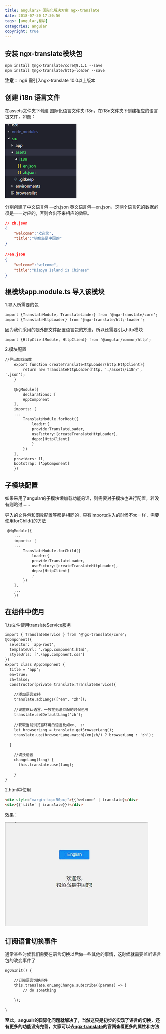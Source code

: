 ```yaml
---
title: angular2+ 国际化解决方案 ngx-translate
date: 2018-07-30 17:30:56
tags: [angular,精华]
categories: angular
copyright: true
---
```


## 安装 ngx-translate模块包

```node
npm install @ngx-translate/core@9.1.1 --save
npm install @ngx-translate/http-loader --save
```

**注意：** ng6 需引入ngx-translate 10.0以上版本

<!--more-->

## 创建 i18n 语言文件

在assets文件夹下创建 国际化语言文件夹 i18n，在i18n文件夹下创建相应的语言包文件，如图：

![i18n文件](angular的国际化解决方案-ngx-translate/1.png)

分别创建了中文语言包 —zh.json  英文语言包—en.json，这两个语言包的数据必须是一一对应的，否则会出不来相应的效果。

```json
// zh.json
{
    "welcome":"欢迎您",
    "title":"钓鱼岛是中国的"
}

//en.json
{
    "welcome":"welcome",
    "title":"Diaoyu Island is Chinese"
}
```

## 根模块app.module.ts 导入该模块

1.导入所需要的包

```angular
import {TranslateModule, TranslateLoader} from '@ngx-translate/core';
import {TranslateHttpLoader} from '@ngx-translate/http-loader';
```

因为我们采用的是外部文件配置语言包的方法，所以还需要引入http模块

```angular
import {HttpClientModule, HttpClient} from '@angular/common/http';
```

2.模块配置

```angular
//导出加载函数
    export function createTranslateHttpLoader(http:HttpClient){
        return new TranslateHttpLoader(http, './assets/i18n/', '.json');
    }
    
    @NgModule({
        declarations: [
        AppComponent
    ],
    imports: [
    ...
        TranslateModule.forRoot({
            loader:{
            provide:TranslateLoader,
            useFactory:[createTranslateHttpLoader],
            deps:[HttpClient]
            }
        })
    ],
    providers: [],
    bootstrap: [AppComponent]
    })

```

## 子模块配置

如果采用了angular的子模块懒加载功能的话，则需要对子模块也进行配置，若没有则略过……

导入的文件包和函数配置等都是相同的，只有imports注入的时候不太一样，需要使用forChild()的方法

```angular
 @NgModule({
    ...
    imports: [
    ...
        TranslateModule.forChild({
            loader:{
            provide:TranslateLoader,
            useFactory:[createTranslateHttpLoader],
            deps:[HttpClient]
            }
        })
    ],
   	...
    })
```

## 在组件中使用

1.ts文件使用translateService服务

```angular
import { TranslateService } from '@ngx-translate/core';
@Component({
  selector: 'app-root',
  templateUrl: './app.component.html',
  styleUrls: ['./app.component.css']
})
export class AppComponent {
  title = 'app';
  en=true;
  zh=false;
  constructor(private translate:TranslateService){
    
    //添加语言支持
    translate.addLangs(["en", "zh"]);

    //设置默认语言，一般在无法匹配的时候使用
    translate.setDefaultLang('zh');
    
    //获取当前浏览器环境的语言比如en、 zh
    let browserLang = translate.getBrowserLang();
    translate.use(browserLang.match(/en|zh/) ? browserLang : 'zh');

  }

    //切换语言
    changeLang(lang) {
      this.translate.use(lang);
     
    }
}

```

2.html中使用

```html
<div style="margin-top:50px;">{{'welcome' | translate}</div>
<div>{{'title' | translate}}!</div>
```

效果：

![gif](angular的国际化解决方案-ngx-translate/4.gif)

##  订阅语言切换事件

通常某些时候我们需要在语言切换以后做一些其他的事情，这时候就需要监听语言包的改变事件了

``` angular
ngOnInit() {

    //订阅语言切换事件
    this.translate.onLangChange.subscribe((params) => {
    	// do something
 
    });
    
}
```



**至此，angualr的国际化问题就解决了，当然这只是初步的实现了语言的切换，还有更多的功能没有完善，大家可以去[ngx-translate](http://www.ngx-translate.com/)的官网查看更多的属性和方法**







